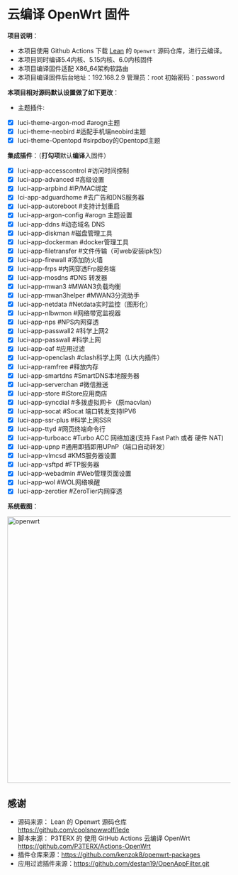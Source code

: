 # 云编译 OpenWrt 固件

**项目说明**：
- 本项目使用 Github Actions 下载 [Lean](https://github.com/coolsnowwolf/lede) 的 `Openwrt` 源码仓库，进行云编译。
- 本项目同时编译5.4内核、5.15内核、6.0内核固件
- 本项目编译固件适配 X86_64架构软路由
- 本项目编译固件后台地址：192.168.2.9 管理员：root  初始密码：password


**本项目相对源码默认设置做了如下更改**：
- 主题插件:
- [x] luci-theme-argon-mod   #arogn主题
- [x] luci-theme-neobird   #适配手机端neobird主题
- [x] luci-theme-Opentopd   #sirpdboy的Opentopd主题

**集成插件**：（**打勾项**默认**编译**入固件）
  - [x] luci-app-accesscontrol  #访问时间控制
  - [x] luci-app-advanced  #高级设置
  - [x] luci-app-arpbind  #IP/MAC绑定
  - [x] lci-app-adguardhome  #去广告和DNS服务器
  - [x] luci-app-autoreboot  #支持计划重启
  - [x] luci-app-argon-config  #arogn 主题设置
  - [x] luci-app-ddns   #动态域名 DNS
  - [x] luci-app-diskman   #磁盘管理工具
  - [x] luci-app-dockerman #docker管理工具
  - [x] luci-app-filetransfer  #文件传输（可web安装ipk包）
  - [x] luci-app-firewall   #添加防火墙
  - [x] luci-app-frps   #内网穿透Frp服务端
  - [x] luci-app-mosdns  #DNS 转发器
  - [x] luci-app-mwan3   #MWAN3负载均衡
  - [x] luci-app-mwan3helper   #MWAN3分流助手
  - [x] luci-app-netdata  #Netdata实时监控（图形化）
  - [x] luci-app-nlbwmon   #网络带宽监视器
  - [x] luci-app-nps   #NPS内网穿透
  - [x] luci-app-passwall2  #科学上网2
  - [x] luci-app-passwall  #科学上网
  - [x] luci-app-oaf  #应用过滤
  - [x] luci-app-openclash  #clash科学上网（Li大内插件）
  - [x] luci-app-ramfree  #释放内存
  - [x] luci-app-smartdns  #SmartDNS本地服务器
  - [x] luci-app-serverchan  #微信推送
  - [x] luci-app-store  #iStore应用商店
  - [x] luci-app-syncdial  #多拨虚拟网卡（原macvlan）
  - [x] luci-app-socat  #Socat 端口转发支持IPV6
  - [x] luci-app-ssr-plus  #科学上网SSR
  - [x] luci-app-ttyd   #网页终端命令行
  - [x] luci-app-turboacc   #Turbo ACC 网络加速(支持 Fast Path 或者 硬件 NAT) 
  - [x] luci-app-upnp   #通用即插即用UPnP（端口自动转发）
  - [x] luci-app-vlmcsd   #KMS服务器设置
  - [x] luci-app-vsftpd   #FTP服务器
  - [x] luci-app-webadmin  #Web管理页面设置
  - [x] luci-app-wol   #WOL网络唤醒
  - [x] luci-app-zerotier  #ZeroTier内网穿透

**系统截图**：

<img width="600" alt="openwrt" src="https://m.360buyimg.com/babel/jfs/t1/95862/16/32174/105730/638b6b62E8154b8b5/2acd9f791ba49444.jpg">

## 感谢
- 源码来源： Lean 的 Openwrt 源码仓库 https://github.com/coolsnowwolf/lede
- 脚本来源： P3TERX 的 使用 GitHub Actions 云编译 OpenWrt https://github.com/P3TERX/Actions-OpenWrt
- 插件仓库来源：https://github.com/kenzok8/openwrt-packages
- 应用过滤插件来源：https://github.com/destan19/OpenAppFilter.git
